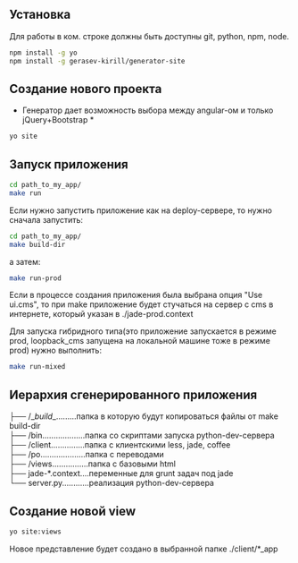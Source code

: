 
## Установка
Для работы в ком. строке должны быть доступны git, python, npm, node.

```bash
npm install -g yo
npm install -g gerasev-kirill/generator-site
```

## Создание нового проекта
* Генератор дает возможность выбора между angular-ом и только jQuery+Bootstrap *

```bash
yo site
```

## Запуск приложения

```bash
cd path_to_my_app/
make run
```

Если нужно запустить приложение как на deploy-сервере, то нужно сначала запустить:

```bash
cd path_to_my_app/
make build-dir
```
а затем:

```bash
make run-prod
```

Если в процессе создания приложения была выбрана опция "Use ui.cms", то при make приложение
будет стучаться на сервер с cms в интернете, который указан в ./jade-prod.context


Для запуска гибридного типа(это приложение запускается в режиме prod, loopback_cms запущена на
локальной машине тоже в режиме prod) нужно выполнить:

```bash
make run-mixed
```


## Иерархия сгенерированного приложения


├── /\__build__.........папка в которую будут копироваться файлы от make build-dir <br />
├── /bin...................папка со скриптами запуска python-dev-сервера <br />
├── /client...............папка с клиентскими less, jade, coffee <br />
├── /po....................папка с переводами <br />
├── /views................папка с базовыми html <br />
├── jade-*.context....переменные для grunt задач под jade <br />
└──  server.py............реализация python-dev-сервера <br />


## Cоздание новой view

```bash
yo site:views
```

Новое представление будет создано в выбранной папке ./client/*_app
